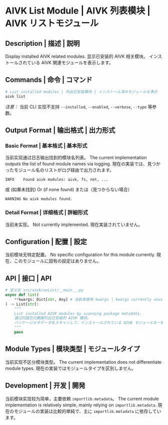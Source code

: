 # AIVK List Module | AIVK 列表模块 | AIVK リストモジュール

## Description | 描述 | 説明

Display installed AIVK related modules.
显示已安装的 AIVK 相关模块。
インストールされている AIVK 関連モジュールを表示します。

## Commands | 命令 | コマンド

```bash
# List installed modules | 列出已安装模块 | インストール済みモジュールを表示
aivk list
```
*注意：* 当前 CLI 实现不支持 `--installed`, `--enabled`, `--verbose`, `--type` 等参数。

## Output Format | 输出格式 | 出力形式

### Basic Format | 基本格式 | 基本形式
当前实现通过日志输出找到的模块名列表。
The current implementation outputs the list of found module names via logging.
現在の実装では、見つかったモジュール名のリストがログ経由で出力されます。

```
INFO    Found aivk modules: aivk, fs, net, ...
```
或 (如果未找到)
Or (if none found)
または（見つからない場合）
```
WARNING No aivk modules found.
```

### Detail Format | 详细格式 | 詳細形式
当前未实现。
Not currently implemented.
現在実装されていません。

## Configuration | 配置 | 設定
当前模块无特定配置。
No specific configuration for this module currently.
現在、このモジュールに固有の設定はありません。

## API | 接口 | API

```python
# 定义在 src/aivk/onList/__main__.py
async def list(
    **kwargs: Dict[str, Any] # 当前未使用 kwargs | kwargs currently unused
) -> List[str]:
    """
    List installed AIVK modules by scanning package metadata.
    通过扫描包元数据列出已安装的 AIVK 模块。
    パッケージメタデータをスキャンして、インストールされている AIVK モジュールを一覧表示します。
    """
    pass
```

## Module Types | 模块类型 | モジュールタイプ
当前实现不区分模块类型。
The current implementation does not differentiate module types.
現在の実装ではモジュールタイプを区別しません。

## Development | 开发 | 開発
当前模块实现较为简单，主要依赖 `importlib.metadata`。
The current module implementation is relatively simple, mainly relying on `importlib.metadata`.
現在のモジュールの実装は比較的単純で、主に `importlib.metadata` に依存しています。